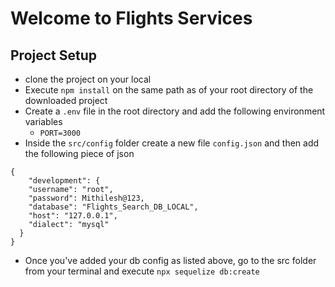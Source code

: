 # Welcome to Flights Services

## Project Setup

- clone the project on your local
- Execute `npm install` on the same path as of your root directory of the downloaded project
- Create a `.env` file in the root directory and add the following environment variables
   - `PORT=3000`
- Inside the `src/config` folder create a new file `config.json` and then add the following piece of json  

```
{
    "development": {
    "username": "root",
    "password": Mithilesh@123,
    "database": "Flights_Search_DB_LOCAL",
    "host": "127.0.0.1",
    "dialect": "mysql"
  }
}
```
- Once you've added your db config as listed above, go to the src folder from your terminal and execute `npx sequelize db:create` 